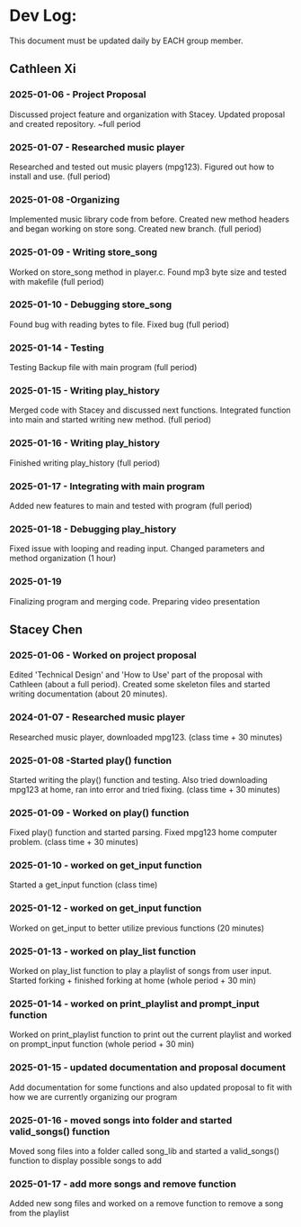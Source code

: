 # Dev Log:

This document must be updated daily by EACH group member.

## Cathleen Xi

### 2025-01-06 - Project Proposal
Discussed project feature and organization with Stacey. Updated proposal and created repository. ~full period
### 2025-01-07 - Researched music player
Researched and tested out music players (mpg123). Figured out how to install and use. (full period)
### 2025-01-08 -Organizing
Implemented music library code from before. Created new method headers and began working on store song. Created new branch. (full period)
### 2025-01-09 - Writing store_song
Worked on store_song method in player.c. Found mp3 byte size and tested with makefile (full period)
### 2025-01-10 - Debugging store_song
Found bug with reading bytes to file. Fixed bug (full period)
### 2025-01-14 - Testing
Testing Backup file with main program (full period)
### 2025-01-15 - Writing play_history
Merged code with Stacey and discussed next functions. Integrated function into main and started writing new method. (full period)
### 2025-01-16 - Writing play_history
Finished writing play_history (full period)
### 2025-01-17 - Integrating with main program
Added new features to main and tested with program (full period)
### 2025-01-18 - Debugging play_history
Fixed issue with looping and reading input. Changed parameters and method organization (1 hour)
### 2025-01-19
Finalizing program and merging code. Preparing video presentation

## Stacey Chen

### 2025-01-06 - Worked on project proposal
Edited 'Technical Design' and 'How to Use' part of the proposal with Cathleen (about a full period). Created some skeleton files and started writing documentation (about 20 minutes).

### 2024-01-07 - Researched music player
Researched music player, downloaded mpg123. (class time + 30 minutes)

### 2025-01-08 -Started play() function
Started writing the play() function and testing. Also tried downloading mpg123 at home, ran into error and tried fixing. (class time + 30 minutes)

### 2025-01-09 - Worked on play() function
Fixed play() function and started parsing. Fixed mpg123 home computer problem. (class time + 30 minutes)

### 2025-01-10 - worked on get_input function
Started a get_input function (class time)

### 2025-01-12 - worked on get_input function
Worked on get_input to better utilize previous functions (20 minutes)

### 2025-01-13 - worked on play_list function
Worked on play_list function to play a playlist of songs from user input. Started forking + finished forking at home (whole period + 30 min)

### 2025-01-14 - worked on print_playlist and prompt_input function
Worked on print_playlist function to print out the current playlist and worked on prompt_input function (whole period + 30 min)

### 2025-01-15 - updated documentation and proposal document
Add documentation for some functions and also updated proposal to fit with how we are currently organizing our program

### 2025-01-16 - moved songs into folder and started valid_songs() function
Moved song files into a folder called song_lib and started a valid_songs() function to display possible songs to add

### 2025-01-17 - add more songs and remove function
Added new song files and worked on a remove function to remove a song from the playlist
